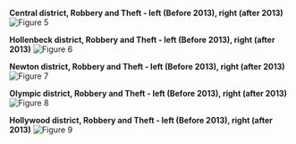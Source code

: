 **Central district, Robbery and Theft - left (Before 2013), right (after 2013)**
![Figure 5](https://github.com/dariazhuk357/Capstone_Project_1/blob/master/Images/Central%20Robbery%20Pie.png)

**Hollenbeck district, Robbery and Theft - left (Before 2013), right (after 2013)**
![Figure 6](https://github.com/dariazhuk357/Capstone_Project_1/blob/master/Images/Hollenbeck%20Robbery%20Pie.png)

**Newton district, Robbery and Theft - left (Before 2013), right (after 2013)**
![Figure 7](https://github.com/dariazhuk357/Capstone_Project_1/blob/master/Images/Newton%20Robbery%20Pie.png)

**Olympic district, Robbery and Theft - left (Before 2013), right (after 2013)**
![Figure 8](https://github.com/dariazhuk357/Capstone_Project_1/blob/master/Images/Olympic%20Robbery%20Pie.png)

**Hollywood district, Robbery and Theft - left (Before 2013), right (after 2013)**
![Figure 9](https://github.com/dariazhuk357/Capstone_Project_1/blob/master/Images/Hollywood%20Robbery%20Pie.png)
